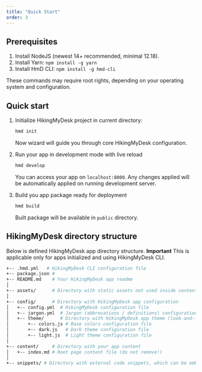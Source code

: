 ```yaml
---
title: "Quick Start"
order: 3
---
```


## Prerequisites

1. Install NodeJS (newest 14+ recommended, minimal 12.18).
2. Install Yarn: `npm install -g yarn`
3. Install HmD CLI: `npm install -g hmd-cli`

These commands may require root rights, depending on your operating
system and configuration.

## Quick start

1. Initialize HikingMyDesk project in current directory:
   ```bash
   hmd init
   ```
   Now wizard will guide you through core HikingMyDesk
   configuration.

2. Run your app in development mode with live reload
   ```bash
   hmd develop
   ```
   You can access your app on `localhost:8000`. Any changes
   applied will be automatically applied on running
   development server.

3. Build you app package ready for deployment
   ```bash
   hmd build
   ```
   Built package will be available in `public` directory.

## HikingMyDesk directory structure

Below is defined HikingMyDesk app directory structure.
**Important** This is applicable only for apps initialized and
using HikingMyDesk CLI.

```bash
+-- .hmd.yml   # HikingMyDesk CLI configuration file
+-- package.json # 
+-- README.md    # Your HikingMyDesk app readme
│
+-- assets/      # Directory with static assets not used inside content (e.g. logo)
│
+-- config/      # Directory with HikingMyDesk app configuration
│   +-- config.yml  # HikingMyDesk configuration file
│   +-- jargon.yml  # Jargon (abbrevations / definitions) configuration file
│   +-- theme/      # Directory with HikingMyDesk app theme (look-and-feel) configuration
│       +-- colors.js # Base colors configuration file
│       +-- dark.js   # Dark theme configuration file
│       +-- light.js  # Light theme configuration file
│
+-- content/     # Directory with your app content
│   +-- index.md # Root page content file (do not remove!)
│
+-- snippets/ # Directory with external code snippets, which can be embedded in content
```